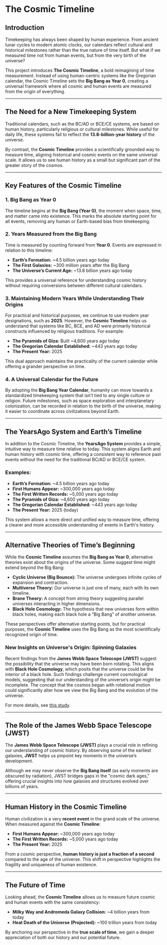 # The Cosmic Timeline

## Introduction
Timekeeping has always been shaped by human experience. From ancient lunar cycles to modern atomic clocks, our calendars reflect cultural and historical milestones rather than the true nature of time itself. But what if we measured time not from human events, but from the very birth of the universe?

This project introduces **The Cosmic Timeline**, a bold reimagining of time measurement. Instead of using human-centric systems like the Gregorian calendar, the Cosmic Timeline sets the **Big Bang as Year 0**, creating a universal framework where all cosmic and human events are measured from the origin of everything.

---

## The Need for a New Timekeeping System
Traditional calendars, such as the BC/AD or BCE/CE systems, are based on human history, particularly religious or cultural milestones. While useful for daily life, these systems fail to reflect the **13.8-billion-year history** of the universe.

By contrast, the **Cosmic Timeline** provides a scientifically grounded way to measure time, aligning historical and cosmic events on the same universal scale. It allows us to see human history as a small but significant part of the greater story of the cosmos.

---

## Key Features of the Cosmic Timeline

### 1. Big Bang as Year 0
The timeline begins at the **Big Bang (Year 0)**, the moment when space, time, and matter came into existence. This marks the absolute starting point for all events, removing any human or Earth-based bias from timekeeping.

### 2. Years Measured from the Big Bang
Time is measured by counting forward from **Year 0**. Events are expressed in relation to this timeline:

- **Earth’s Formation:** ~4.5 billion years ago today
- **The First Galaxies:** ~300 million years after the Big Bang
- **The Universe’s Current Age:** ~13.8 billion years ago today

This provides a universal reference for understanding cosmic history without requiring conversions between different cultural calendars.

### 3. Maintaining Modern Years While Understanding Their Origins
For practical and historical purposes, we continue to use modern year designations, such as **2025**. However, the **Cosmic Timeline** helps us understand that systems like BC, BCE, and AD were primarily historical constructs influenced by religious traditions. For example:

- **The Pyramids of Giza:** Built ~4,600 years ago today
- **The Gregorian Calendar Established:** ~443 years ago today
- **The Present Year:** 2025

This dual approach maintains the practicality of the current calendar while offering a grander perspective on time.

### 4. A Universal Calendar for the Future
By adopting the **Big Bang Year Calendar**, humanity can move towards a standardized timekeeping system that isn’t tied to any single culture or religion. Future milestones, such as space exploration and interplanetary colonization, can be recorded in relation to the birth of the universe, making it easier to coordinate across civilizations beyond Earth.

---

## The YearsAgo System and Earth’s Timeline
In addition to the Cosmic Timeline, the **YearsAgo System** provides a simple, intuitive way to measure time relative to today. This system aligns Earth and human history with cosmic time, offering a consistent way to reference past events without the need for the traditional BC/AD or BCE/CE system.

### Examples:
- **Earth’s Formation:** ~4.5 billion years ago today
- **First Humans Appear:** ~300,000 years ago today
- **The First Written Records:** ~5,000 years ago today
- **The Pyramids of Giza:** ~4,600 years ago today
- **The Gregorian Calendar Established:** ~443 years ago today
- **The Present Year:** 2025 (today)

This system allows a more direct and unified way to measure time, offering a clearer and more accessible understanding of events in Earth's history.

---

## Alternative Theories of Time’s Beginning
While the **Cosmic Timeline** assumes the **Big Bang as Year 0**, alternative theories exist about the origins of the universe. Some suggest time might extend beyond the Big Bang:

- **Cyclic Universe (Big Bounce):** The universe undergoes infinite cycles of expansion and contraction.
- **Multiverse Theory:** Our universe is just one of many, each with its own timeline.
- **Brane Theory:** A concept from string theory suggesting parallel universes interacting in higher dimensions.
- **Black Hole Cosmology:** The hypothesis that new universes form within black holes, making each black hole a “Big Bang” of another universe.

These perspectives offer alternative starting points, but for practical purposes, the **Cosmic Timeline** uses the Big Bang as the most scientifically recognized origin of time.

### New Insights on Universe's Origin: Spinning Galaxies
Recent findings from the **James Webb Space Telescope (JWST)** suggest the possibility that the universe may have been born rotating. This aligns with **Black Hole Cosmology**, which posits that the universe could be the interior of a black hole. Such findings challenge current cosmological models, suggesting that our understanding of the universe’s origin might be incomplete. The concept that the cosmos began with rotational motion could significantly alter how we view the Big Bang and the evolution of the universe.

For more details, see [this study](https://www.k-state.edu/news/articles/2025/03/lior-shamir-james-webb-space-telescope-spinning-galaxies.html).

---

## The Role of the James Webb Space Telescope (JWST)
The **James Webb Space Telescope (JWST)** plays a crucial role in refining our understanding of cosmic history. By observing some of the earliest galaxies, **JWST** helps us pinpoint key moments in the universe’s development. 

Although we may never observe the **Big Bang itself** (as early moments are obscured by radiation), JWST bridges gaps in the "cosmic dark ages," offering crucial insights into how galaxies and structures evolved over billions of years.

---

## Human History in the Cosmic Timeline
Human civilization is a very **recent event** in the grand scale of the universe. When measured against the **Cosmic Timeline**:

- **First Humans Appear:** ~300,000 years ago today
- **The First Written Records:** ~5,000 years ago today
- **The Present Year:** 2025

From a cosmic perspective, **human history is just a fraction of a second** compared to the age of the universe. This shift in perspective highlights the fragility and uniqueness of human existence.

---

## The Future of Time
Looking ahead, the **Cosmic Timeline** allows us to measure future cosmic and human events with the same consistency:

- **Milky Way and Andromeda Galaxy Collision:** ~4 billion years from today
- **Heat Death of the Universe (Projected):** ~100 trillion years from today

By anchoring our perspective in the **true scale of time**, we gain a deeper appreciation of both our history and our potential future.
